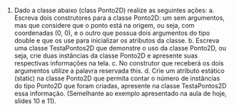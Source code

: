 1. Dado a classe abaixo (class Ponto2D) realize as seguintes ações:
a. Escreva dois construtores para a classe Ponto2D: um sem argumentos, mas
que considere que o ponto está na origem, ou seja, com coordenadas (0, 0), e
o outro que possua dois argumentos do tipo double e que os use para inicializar
os atributos da classe.
b. Escreva uma classe TestaPontos2D que demonstre o uso da classe Ponto2D,
ou seja, crie duas instâncias da classe Ponto2D e apresente suas respectivas
informações na tela.
c. No construtor que receberá os dois argumentos utilize a palavra reservada this.
d. Crie um atributo estático (static) na classe Ponto2D que permita contar o
número de instâncias do tipo Ponto2D que foram criadas, apresente na classe
TestaPontos2D essa informação. (Semelhante ao exemplo apresentado na aula
de hoje, slides 10 e 11).

